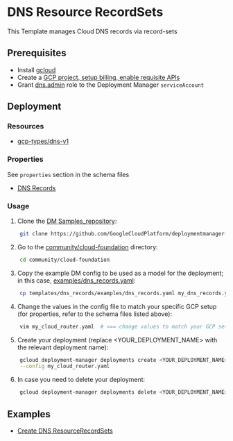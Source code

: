 # DNS Resource RecordSets

This Template manages Cloud DNS records via record-sets

## Prerequisites

- Install [gcloud](https://cloud.google.com/sdk)
- Create a [GCP project, setup billing, enable requisite APIs](../project/README.md)
- Grant [dns.admin](https://cloud.google.com/dns/access-control) role to the Deployment Manager `serviceAccount` 

## Deployment

### Resources

- [gcp-types/dns-v1](https://cloud.google.com/dns/api/v1/changes)

### Properties

See `properties` section in the schema files

- [DNS Records](dns_records.py.schema)

### Usage

1. Clone the [DM Samples_repository](https://github.com/GoogleCloudPlatform/deploymentmanager-samples):

```bash
    git clone https://github.com/GoogleCloudPlatform/deploymentmanager-samples
```

2. Go to the [community/cloud-foundation](../../) directory:

```bash
    cd community/cloud-foundation
```

3. Copy the example DM config to be used as a model for the deployment; in this case, [examples/dns_records.yaml](examples/dns_records.yaml):

```bash
    cp templates/dns_records/examples/dns_records.yaml my_dns_records.yaml
```

4. Change the values in the config file to match your specific GCP setup (for properties, refer to the schema files listed above):

```bash
    vim my_cloud_router.yaml  # <== change values to match your GCP setup
```

5. Create your deployment (replace <YOUR_DEPLOYMENT_NAME> with the relevant deployment name):

```bash
    gcloud deployment-manager deployments create <YOUR_DEPLOYMENT_NAME> \
    --config my_cloud_router.yaml
```

6. In case you need to delete your deployment:

```bash
    gcloud deployment-manager deployments delete <YOUR_DEPLOYMENT_NAME>
```

## Examples

- [Create DNS ResourceRecordSets](examples/dns_records.yaml)

